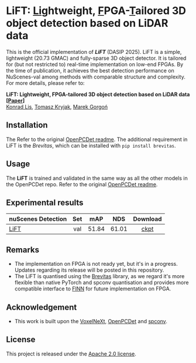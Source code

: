 
# LiFT: <ins>**Li**</ins>ghtweight, <ins>**F**</ins>PGA-<ins>**T**</ins>ailored 3D object detection based on LiDAR data

This is the official implementation of ***LiFT*** (DASIP 2025). LiFT is a simple, lightweight (20.73 GMAC) and fully-sparse 3D object detector.
It is tailored for (but not restricted to) real-time implementation on low-end FPGAs.
By the time of publication, it achieves the best detection performance on NuScenes-val among methods with comparable structure and complexity.
For more details, please refer to:

**LiFT: Lightweight, FPGA-tailored 3D object detection based on LiDAR data [[Paper](https://arxiv.org/abs/2501.11159)]** <br />
[Konrad Lis](https://orcid.org/0000-0003-2034-0590), [Tomasz Kryjak](https://orcid.org/0000-0001-6798-4444), [Marek Gorgoń](https://orcid.org/0000-0003-1746-1279)<br />

## Installation

The 
Refer to the original [OpenPCDet readme](README_openpcdet.md). 
The additional requirement in LiFT is the *Brevitas*, which can be installed with `pip install brevitas`.


## Usage

The **LiFT** is trained and validated in the same way as all the other models in the OpenPCDet repo.
Refer to the original [OpenPCDet readme](README_openpcdet.md).

## Experimental results

| nuScenes Detection      |  Set |  mAP |  NDS |   Download  |
|---------------|:----:|:----:|:----:|:-----------:|
| [LiFT](tools/cfgs/nuscenes_models/lift_int8.yaml)     |  val | 51.84 | 61.01 | [ckpt](https://drive.google.com/file/d/1CsiVwpYfyonLufTWx5riH48lshwSuMv-/view?usp=sharing) |


## Remarks

* The implementation on FPGA is not ready yet, but it's in a progress. Updates regarding its release will be posted in this repository.
* The LiFT is quantised using the [Brevitas](https://github.com/Xilinx/brevitas) library, as we regard it's more flexible than native PyTorch and spconv quantisation and provides more compatible interface to [FINN](https://github.com/Xilinx/finn) for future implementation on FPGA.


## Acknowledgement
-  This work is built upon the [VoxelNeXt](https://github.com/dvlab-research/VoxelNeXt), [OpenPCDet](https://github.com/open-mmlab/OpenPCDet) and [spconv](https://github.com/traveller59/spconv). 


## License

This project is released under the [Apache 2.0 license](LICENSE).